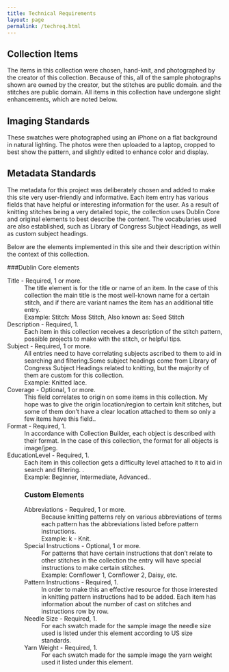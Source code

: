 ```yaml
---
title: Technical Requirements
layout: page
permalink: /techreq.html
---
```

## Collection Items
The items in this collection were chosen, hand-knit, and photographed by the creator of this collection. Because of this, all of the sample photographs shown are owned by the creator, but the stitches are public domain. and the stitches are public domain. All items in this collection have undergone slight enhancements, which are noted below. 

## Imaging Standards
These swatches were photographed using an iPhone on a flat background in natural lighting. The photos were then uploaded to a laptop, cropped to best show the pattern, and slightly edited to enhance color and display.  

## Metadata Standards
The metadata for this project was deliberately chosen and added to make this site very user-friendly and informative. Each item entry has various fields that have helpful or interesting information for the user. As a result of knitting stitches being a very detailed topic, the collection uses Dublin Core and original elements to best describe the content. The vocabularies used are also established, such as Library of Congress Subject Headings, as well as custom subject headings. 

Below are the elements implemented in this site and their description within the context of this collection. 

###Dublin Core elements
<dl>
    <dt>Title - Required, 1 or more.<dt>
<dd>The title element is for the title or name of an item. In the case of this collection the main title is the most well-known name for a certain stitch, and if there are variant names the item has an additional title entry.<dd> 
<dd>Example: Stitch: Moss Stitch, Also known as: Seed Stitch<dd> 
<dt>Description - Required, 1.<dt>
<dd>Each item in this collection receives a description of the stitch pattern, possible projects to make with the stitch, or helpful tips.<dd>
<dt>Subject - Required, 1 or more.<dt>
<dd>All entries need to have correlating subjects ascribed to them to aid in searching and filtering.Some subject headings come from Library of Congress Subject Headings related to knitting, but the majority of them are custom for this collection.<dd>
<dd>Example: Knitted lace.<dd>
<dt>Coverage - Optional, 1 or more.<dt>
<dd>This field correlates to origin on some items in this collection. My hope was to give the origin location/region to certain knit stitches, but some of them don’t have a clear location attached to them so only a few items have this field..<dd>
<dt>Format - Required, 1.<dt>
<dd>In accordance with Collection Builder, each object is described with their format. In the case of this collection, the format for all objects is image/jpeg.<dd>
<dt>EducationLevel - Required, 1.<dt>
<dd>Each item in this collection gets a difficulty level attached to it to aid in search and filtering. .<dd>
<dd>Example: Beginner, Intermediate, Advanced..<dd>
<dl> 

### Custom Elements
<dl>
    <dt>Abbreviations - Required, 1 or more.<dt>
<dd>Because knitting patterns rely on various abbreviations of terms each pattern has the abbreviations listed before pattern instructions.<dd> 
<dd>Example: k - Knit.<dd> 
<dt>Special Instructions - Optional, 1 or more.<dt>
<dd>For patterns that have certain instructions that don’t relate to other stitches in the collection the entry will have special instructions to make certain stitches.<dd>
<dd>Example: Cornflower 1, Cornflower 2, Daisy, etc.<dd>
<dt>Pattern Instructions - Required, 1.<dt>
<dd>In order to make this an effective resource for those interested in knitting pattern instructions had to be added. Each item has information about the number of cast on stitches and instructions row by row.<dd>
<dt>Needle Size - Required, 1.<dt>
<dd>For each swatch made for the sample image the needle size used is listed under this element according to US size standards.<dd>
<dt>Yarn Weight - Required, 1.<dt>
<dd>For each swatch made for the sample image the yarn weight used it listed under this element.<dd>
<dl>
